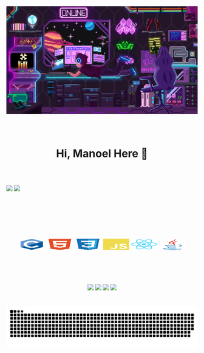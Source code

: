 
<div>
  <img height="screen" width="screen" align="center" alt="coding-time" src="code3.gif">
</div>

<br></br>

<h1 align="center">Hi, Manoel Here 👋</h1>

<br></br>

<div>
  <img src="https://github-readme-stats.vercel.app/api?username=Manoel-Nogueira&show_icons=true&theme=algolia&include_all_commits=true&count_private=true"/>
  <img src="https://github-readme-stats.vercel.app/api/top-langs/?username=Manoel-Nogueira&layout=compact&langs_count=16&theme=algolia"/>
</div>

<br></br>

<div align="center"> 
  <div> 
    <h1></h1>
    <br></br>
    <img align="center" height="30" width="70" alt="c-icon" src="https://github.com/devicons/devicon/blob/master/icons/c/c-original.svg?short_path=d0841f2">
    <img align="center" height="30" width="70" alt="html-icon" src="https://github.com/devicons/devicon/blob/master/icons/html5/html5-plain.svg">
    <img align="center" height="30" width="70" alt="css-icon" src="https://github.com/devicons/devicon/blob/master/icons/css3/css3-original.svg">
    <img align="center" height="30" width="70" alt="js-icon"  src="https://github.com/devicons/devicon/blob/master/icons/javascript/javascript-plain.svg">
    <img align="center" height="30" width="70" alt="react-icon" src="https://github.com/devicons/devicon/blob/master/icons/react/react-original.svg">
    <img align="center" height="30" width="70" alt="java-icon" src="https://github.com/devicons/devicon/blob/master/icons/java/java-original.svg">
    <br></br>
    <h1></h1>
    <br></br>
  </div>
  <div>
    <a href="mailto: nogueirafilho888@gmail.com" target="_blank"><img src="https://img.shields.io/badge/-Gmail-F23838?style=for-the-badge&logo=gmail&logoColor=white" target="_blank"></a>
    <a href="" target="_blank"><img src="https://img.shields.io/badge/-LinkedIn-%230077B5?style=for-the-badge&logo=linkedin&logoColor=white" target="_blank"></a>
    <a href="https://instagram.com/manoeln._" target="_blank"><img src="https://img.shields.io/badge/-Instagram-D9298A?style=for-the-badge&logo=instagram&logoColor=white" target="_blank"></a>
    <a href="https://discord.com/invite/NwYHQuY3" target="_blank"><img src="https://img.shields.io/badge/Discord-7289DA?style=for-the-badge&logo=discord&logoColor=white" target="_blank"></a>
    <h1></h1>  
  </div>
</div>

![snake gif](https://github.com/Manoel-Nogueira/Manoel-Nogueira/blob/output/github-contribution-grid-snake-dark.svg)

<h1></h1>

